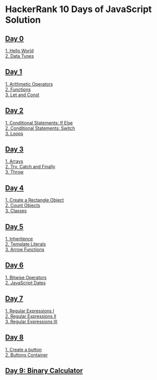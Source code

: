 # HackerRank 10 Days of JavaScript Solution 

## [Day 0](https://github.com/ahmedawwan/hackerrank_10_days_of_javascript/tree/main/Day%200)

[1. Hello World](https://github.com/ahmedawwan/hackerrank_10_days_of_javascript/blob/main/Day%200/1.hello_world.js)<br>
[2. Data Types](https://github.com/ahmedawwan/hackerrank_10_days_of_javascript/blob/main/Day%200/2.data_types.js)<br>

## [Day 1](https://github.com/ahmedawwan/hackerrank_10_days_of_javascript/tree/main/Day%201)

[1. Arithmetic Operators](https://github.com/ahmedawwan/hackerrank_10_days_of_javascript/blob/main/Day%201/1.arithmetic_operators.js)<br>
[2. Functions](https://github.com/ahmedawwan/hackerrank_10_days_of_javascript/blob/main/Day%201/2.functions.js)<br>
[3. Let and Const](https://github.com/ahmedawwan/hackerrank_10_days_of_javascript/blob/main/Day%201/3.let_and_const.js)<br>

## [Day 2](https://github.com/ahmedawwan/hackerrank_10_days_of_javascript/tree/main/Day%202)

[1. Conditional Statements: If Else](https://github.com/ahmedawwan/hackerrank_10_days_of_javascript/blob/main/Day%202/1.if_else.js)<br>
[2. Conditional Statements: Switch](https://github.com/ahmedawwan/hackerrank_10_days_of_javascript/blob/main/Day%202/2.switch.js)<br>
[3. Loops](https://github.com/ahmedawwan/hackerrank_10_days_of_javascript/blob/main/Day%202/3.loops.js)<br>

## [Day 3](https://github.com/ahmedawwan/hackerrank_10_days_of_javascript/tree/main/Day%203)

[1. Arrays](https://github.com/ahmedawwan/hackerrank_10_days_of_javascript/blob/main/Day%203/1.array.js)<br>
[2. Try, Catch and Finally](https://github.com/ahmedawwan/hackerrank_10_days_of_javascript/blob/main/Day%203/2.try_catch_finally.js)<br>
[3. Throw](https://github.com/ahmedawwan/hackerrank_10_days_of_javascript/blob/main/Day%203/3.throw.js)<br>

## [Day 4](https://github.com/ahmedawwan/hackerrank_10_days_of_javascript/tree/main/Day%204)

[1. Create a Rectangle Object](https://github.com/ahmedawwan/hackerrank_10_days_of_javascript/blob/main/Day%204/1.rectangle_object.js)<br>
[2. Count Objects](https://github.com/ahmedawwan/hackerrank_10_days_of_javascript/blob/main/Day%204/2.count_object.js)<br>
[3. Classes](https://github.com/ahmedawwan/hackerrank_10_days_of_javascript/blob/main/Day%204/3.classes.js)<br>

## [Day 5](https://github.com/ahmedawwan/hackerrank_10_days_of_javascript/tree/main/Day%205)

[1. Inheritence](https://github.com/ahmedawwan/hackerrank_10_days_of_javascript/blob/main/Day%205/1.inheritence.js)<br>
[2. Template Literals](https://github.com/ahmedawwan/hackerrank_10_days_of_javascript/blob/main/Day%205/2.template_literals.js)<br>
[3. Arrow Functions](https://github.com/ahmedawwan/hackerrank_10_days_of_javascript/blob/main/Day%205/3.arrow_functions.js)<br>

## [Day 6](https://github.com/ahmedawwan/hackerrank_10_days_of_javascript/tree/main/Day%206)

[1. Bitwise Operators](https://github.com/ahmedawwan/hackerrank_10_days_of_javascript/blob/main/Day%206/1.bitwise_operators.js)<br>
[2. JavaScript Dates](https://github.com/ahmedawwan/hackerrank_10_days_of_javascript/blob/main/Day%205/2.javascript_dates.js)<br>

## [Day 7](https://github.com/ahmedawwan/hackerrank_10_days_of_javascript/tree/main/Day%207)

[1. Regular Expressions I](https://github.com/ahmedawwan/hackerrank_10_days_of_javascript/blob/main/Day%207/1.regular_expressions_I.js)<br>
[2. Regular Expressions II](https://github.com/ahmedawwan/hackerrank_10_days_of_javascript/blob/main/Day%207/2.regular_expressions_II.js)<br>
[3. Regular Expressions III](https://github.com/ahmedawwan/hackerrank_10_days_of_javascript/blob/main/Day%207/3.regular_expressions_III.js)<br>

## [Day 8](https://github.com/ahmedawwan/hackerrank_10_days_of_javascript/tree/main/Day%208)

[1. Create a button](https://github.com/ahmedawwan/hackerrank_10_days_of_javascript/tree/main/Day%208/1.create_a_button)<br>
[2. Buttons Container](https://github.com/ahmedawwan/hackerrank_10_days_of_javascript/tree/main/Day%208/2.buttons_container)<br>

## [Day 9: Binary Calculator](https://github.com/ahmedawwan/hackerrank_10_days_of_javascript/tree/main/Day%209:%20Binary%20Calculator)
